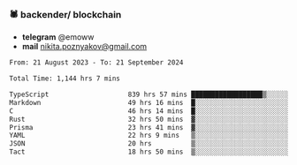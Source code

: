 ### 🕷 backender/ blockchain
- **telegram** @emoww
- **mail** nikita.poznyakov@gmail.com

<!--START_SECTION:waka-->

```txt
From: 21 August 2023 - To: 21 September 2024

Total Time: 1,144 hrs 7 mins

TypeScript                    839 hrs 57 mins ██████████████████▒░░░░░░   73.36 %
Markdown                      49 hrs 16 mins  █░░░░░░░░░░░░░░░░░░░░░░░░   04.30 %
C                             46 hrs 14 mins  █░░░░░░░░░░░░░░░░░░░░░░░░   04.04 %
Rust                          32 hrs 50 mins  ▓░░░░░░░░░░░░░░░░░░░░░░░░   02.87 %
Prisma                        23 hrs 41 mins  ▓░░░░░░░░░░░░░░░░░░░░░░░░   02.07 %
YAML                          22 hrs 9 mins   ▒░░░░░░░░░░░░░░░░░░░░░░░░   01.94 %
JSON                          20 hrs          ▒░░░░░░░░░░░░░░░░░░░░░░░░   01.75 %
Tact                          18 hrs 50 mins  ▒░░░░░░░░░░░░░░░░░░░░░░░░   01.64 %
```

<!--END_SECTION:waka-->




